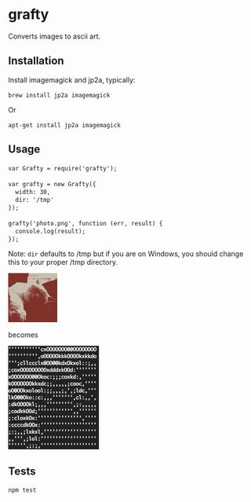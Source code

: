 # grafty

Converts images to ascii art.

## Installation

Install imagemagick and jp2a, typically:

    brew install jp2a imagemagick

Or

    apt-get install jp2a imagemagick

## Usage

    var Grafty = require('grafty');

    var grafty = new Grafty({
      width: 30,
      dir: '/tmp'
    });

    grafty('photo.png', function (err, result) {
      console.log(result);
    });

Note: `dir` defaults to /tmp but if you are on Windows, you should change this to your proper /tmp directory.

![image](https://raw.githubusercontent.com/ednapiranha/node-grafty/master/test/test.png)

becomes

![image](https://raw.githubusercontent.com/ednapiranha/node-grafty/master/test/result.jpg)

## Tests

    npm test
